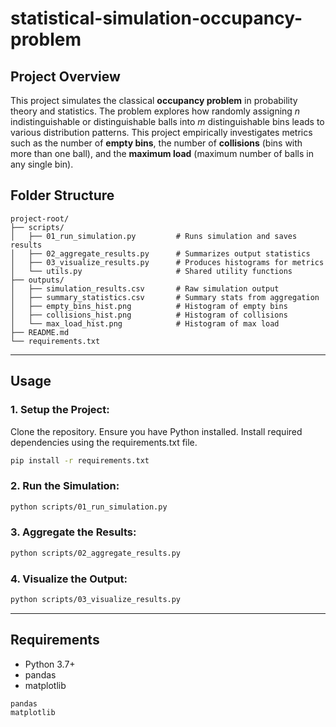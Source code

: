 # statistical-simulation-occupancy-problem

## Project Overview

This project simulates the classical **occupancy problem** in probability theory and statistics. The problem explores how randomly assigning $n$ indistinguishable or distinguishable balls into $m$ distinguishable bins leads to various distribution patterns. This project empirically investigates metrics such as the number of **empty bins**, the number of **collisions** (bins with more than one ball), and the **maximum load** (maximum number of balls in any single bin).


## Folder Structure
```
project-root/
├── scripts/
│   ├── 01_run_simulation.py         # Runs simulation and saves results
│   ├── 02_aggregate_results.py      # Summarizes output statistics
│   ├── 03_visualize_results.py      # Produces histograms for metrics
│   └── utils.py                     # Shared utility functions
├── outputs/
│   ├── simulation_results.csv       # Raw simulation output
│   ├── summary_statistics.csv       # Summary stats from aggregation
│   ├── empty_bins_hist.png          # Histogram of empty bins
│   ├── collisions_hist.png          # Histogram of collisions
│   └── max_load_hist.png            # Histogram of max load
├── README.md
└── requirements.txt
```

---

## Usage

### 1. Setup the Project:
Clone the repository.
Ensure you have Python installed.
Install required dependencies using the requirements.txt file.
```bash
pip install -r requirements.txt
```

### 2. Run the Simulation:
```bash
python scripts/01_run_simulation.py
```

### 3. Aggregate the Results:
```bash
python scripts/02_aggregate_results.py
```

### 4. Visualize the Output:
```bash
python scripts/03_visualize_results.py
```

---

## Requirements
- Python 3.7+
- pandas
- matplotlib
```
pandas
matplotlib
```